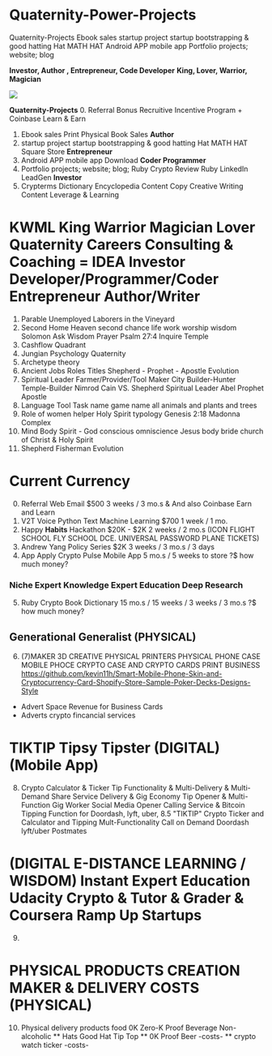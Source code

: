 # Quaternity-Power-Projects
Quaternity-Projects  Ebook sales startup project startup bootstrapping &amp; good hatting Hat MATH HAT Android APP mobile app Portfolio projects; website; blog

**Investor, Author , Entrepreneur, Code Developer**
**King, Lover, Warrior, Magician**

![](https://miro.medium.com/max/3000/1*Nu9CFPMVzWMAMQUF78DIew.jpeg)

**Quaternity-Projects**
0. Referral Bonus Recruitive Incentive Program  + Coinbase Learn & Earn
1. Ebook sales Print Physical Book Sales **Author**
2. startup project startup bootstrapping & good hatting Hat MATH HAT Square Store **Entrepreneur**
3. Android APP mobile app Download **Coder Programmer**
4. Portfolio projects; website; blog;  Ruby Crypto Review Ruby LinkedIn LeadGen **Investor**
5. Crypterms Dictionary Encyclopedia Content Copy Creative Writing Content Leverage & Learning

# KWML King Warrior Magician Lover Quaternity Careers Consulting & Coaching = IDEA Investor Developer/Programmer/Coder Entrepreneur Author/Writer
1. Parable Unemployed Laborers in the Vineyard
2. Second Home Heaven second chance life work worship wisdom Solomon Ask Wisdom Prayer Psalm 27:4 Inquire Temple
3. Cashflow Quadrant
4. Jungian Psychology Quaternity
5. Archetype theory
6. Ancient Jobs Roles Titles Shepherd - Prophet - Apostle Evolution
7. Spiritual Leader Farmer/Provider/Tool Maker City Builder-Hunter Temple-Builder Nimrod Cain VS. Shepherd Spiritual Leader Abel Prophet Apostle
8. Language Tool Task name game name all animals and plants and trees 
9. Role of women helper Holy Spirit typology Genesis 2:18 Madonna Complex
10. Mind Body Spirit - God conscious omniscience Jesus body bride church of Christ & Holy Spirit
11. Shepherd Fisherman Evolution





# Current Currency

0. Referral Web Email $500 3 weeks / 3 mo.s & And also Coinbase Earn and Learn
1. V2T Voice Python Text Machine Learning $700 1 week / 1 mo.
2. Happy **Habits** Hackathon $20K - $2K 2 weeks / 2 mo.s (ICON FLIGHT SCHOOL FLY SCHOOL DCE. UNIVERSAL PASSWORD PLANE TICKETS)
3. Andrew Yang Policy Series $2K 3 weeks / 3 mo.s / 3 days
4. App Apply Crypto Pulse Mobile App 5 mo.s / 5 weeks to store ?$ how much money?
### Niche Expert Knowledge Expert Education Deep Research
5. Ruby Crypto Book Dictionary 15 mo.s / 15 weeks / 3 weeks / 3 mo.s ?$ how much money?
## Generational Generalist (PHYSICAL)
6. (7)MAKER 3D CREATIVE PHYSICAL PRINTERS PHYSICAL PHONE CASE MOBILE PHOCE CRYPTO CASE AND CRYPTO CARDS PRINT BUSINESS  https://github.com/kevin11h/Smart-Mobile-Phone-Skin-and-Cryptocurrency-Card-Shopify-Store-Sample-Poker-Decks-Designs-Style 
* Advert Space Revenue for Business Cards
* Adverts crypto fincancial services

# TIKTIP Tipsy Tipster (DIGITAL) (Mobile App)
8. Crypto Calculator & Ticker Tip Functionality & Multi-Delivery & Multi-Demand Share Service Delivery & Gig Economy Tip Opener & Multi-Function Gig Worker Social Media Opener Calling Service & Bitcoin Tipping Function for  Doordash, lyft, uber, 
8.5 "TIKTIP" Crypto Ticker and Calculator and Tipping Mult-Functionality Call on Demand Doordash lyft/uber Postmates

# (DIGITAL E-DISTANCE LEARNING / WISDOM) Instant Expert Education Udacity Crypto & Tutor & Grader & Coursera Ramp Up Startups
9. 

# PHYSICAL PRODUCTS CREATION MAKER & DELIVERY COSTS (PHYSICAL)
10. Physical delivery products food 0K Zero-K Proof Beverage Non-alcoholic
** Hats Good Hat Tip Top
** 0K Proof Beer -costs-
** crypto watch ticker -costs-
